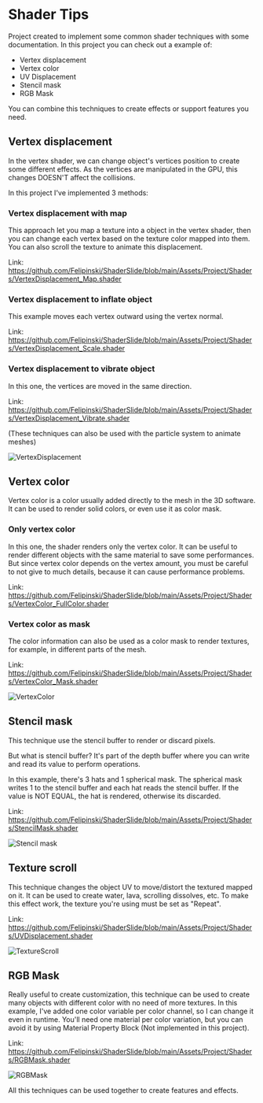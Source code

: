 # Shader Tips

Project created to implement some common shader techniques with some documentation. In this project you can check out a example of:
- Vertex displacement
- Vertex color
- UV Displacement
- Stencil mask
- RGB Mask

You can combine this techniques to create effects or support features you need. 

## Vertex displacement

In the vertex shader, we can change object's vertices position to create some different effects. As the vertices are manipulated in the GPU, this changes DOESN'T affect the collisions.

In this project I've implemented 3 methods:

### Vertex displacement with map
This approach let you map a texture into a object in the vertex shader, then you can change each vertex based on the texture color mapped into them. You can also scroll the texture to animate this displacement.

Link: https://github.com/Felipinski/ShaderSlide/blob/main/Assets/Project/Shaders/VertexDisplacement_Map.shader

### Vertex displacement to inflate object
This example moves each vertex outward using the vertex normal.

Link: https://github.com/Felipinski/ShaderSlide/blob/main/Assets/Project/Shaders/VertexDisplacement_Scale.shader

### Vertex displacement to vibrate object
In this one, the vertices are moved in the same direction.

Link: https://github.com/Felipinski/ShaderSlide/blob/main/Assets/Project/Shaders/VertexDisplacement_Vibrate.shader

(These techniques can also be used with the particle system to animate meshes)

![VertexDisplacement](https://user-images.githubusercontent.com/59582811/191853615-210dc575-dc72-42e8-8f44-27187724e805.gif)

## Vertex color
Vertex color is a color usually added directly to the mesh in the 3D software. It can be used to render solid colors, or even use it as color mask.

### Only vertex color
In this one, the shader renders only the vertex color. It can be useful to render different objects with the same material to save some performances. But since vertex color depends on the vertex amount, you must be careful to not give to much details, because it can cause performance problems.

Link: https://github.com/Felipinski/ShaderSlide/blob/main/Assets/Project/Shaders/VertexColor_FullColor.shader

### Vertex color as mask
The color information can also be used as a color mask to render textures, for example, in different parts of the mesh.

Link: https://github.com/Felipinski/ShaderSlide/blob/main/Assets/Project/Shaders/VertexColor_Mask.shader

![VertexColor](https://user-images.githubusercontent.com/59582811/191853598-06940e02-1ce5-4205-9a6a-28befbb04579.gif)

## Stencil mask
This technique use the stencil buffer to render or discard pixels. 

But what is stencil buffer? It's part of the depth buffer where you can write and read its value to perform operations.

In this example, there's 3 hats and 1 spherical mask. The spherical mask writes 1 to the stencil buffer and each hat reads the stencil buffer. If the value is NOT EQUAL, the hat is rendered, otherwise its discarded.

Link: https://github.com/Felipinski/ShaderSlide/blob/main/Assets/Project/Shaders/StencilMask.shader

![Stencil mask](https://user-images.githubusercontent.com/59582811/191853568-3a1a13ed-4c04-4065-8c79-56b3bb4380a5.gif)
## Texture scroll

This technique changes the object UV to move/distort the textured mapped on it. It can be used to create water, lava, scrolling dissolves, etc.
To make this effect work, the texture you're using must be set as "Repeat".

Link: https://github.com/Felipinski/ShaderSlide/blob/main/Assets/Project/Shaders/UVDisplacement.shader

![TextureScroll](https://user-images.githubusercontent.com/59582811/191853583-155dec1f-e7bf-4736-a309-ea72ea6ff629.gif)

## RGB Mask

Really useful to create customization, this technique can be used to create many objects with different color with no need of more textures.
In this example, I've added one color variable per color channel, so I can change it even in runtime.
You'll need one material per color variation, but you can avoid it by using Material Property Block (Not implemented in this project).

Link: https://github.com/Felipinski/ShaderSlide/blob/main/Assets/Project/Shaders/RGBMask.shader

![RGBMask](https://user-images.githubusercontent.com/59582811/191853549-8a53361e-1c4e-4e5f-adb4-a1ef8c778295.gif)

All this techniques can be used together to create features and effects.
